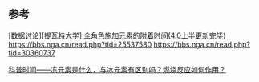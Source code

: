
## 参考

[\[数据讨论\]\[提瓦特大学\] 全角色施加元素的附着时间(4.0上半更新完毕)](https://bbs.nga.cn/read.php?tid=23836189)
<https://bbs.nga.cn/read.php?tid=25537580>
<https://bbs.nga.cn/read.php?tid=30360737>

[科普时间——冻元素是什么，与冰元素有区别吗？燃烧反应如何作用？](https://bbs.nga.cn/read.php?tid=25694307)
